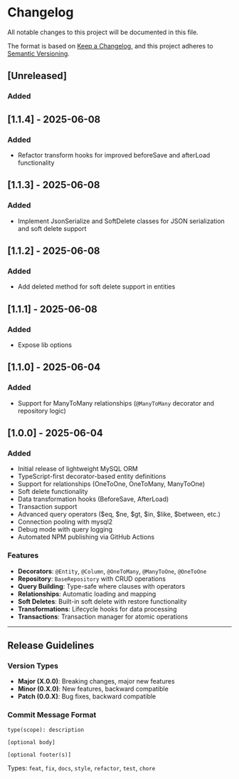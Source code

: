 # Changelog

All notable changes to this project will be documented in this file.

The format is based on [Keep a Changelog](https://keepachangelog.com/en/1.0.0/),
and this project adheres to [Semantic Versioning](https://semver.org/spec/v2.0.0.html).

## [Unreleased]

### Added

## [1.1.4] - 2025-06-08

### Added
- Refactor transform hooks for improved beforeSave and afterLoad functionality

## [1.1.3] - 2025-06-08

### Added
- Implement JsonSerialize and SoftDelete classes for JSON serialization and soft delete support

## [1.1.2] - 2025-06-08

### Added
- Add deleted method for soft delete support in entities

## [1.1.1] - 2025-06-08

### Added
- Expose lib options

## [1.1.0] - 2025-06-04

### Added
- Support for ManyToMany relationships (`@ManyToMany` decorator and repository logic)

## [1.0.0] - 2025-06-04

### Added
- Initial release of lightweight MySQL ORM
- TypeScript-first decorator-based entity definitions
- Support for relationships (OneToOne, OneToMany, ManyToOne)
- Soft delete functionality
- Data transformation hooks (BeforeSave, AfterLoad)
- Transaction support
- Advanced query operators ($eq, $ne, $gt, $in, $like, $between, etc.)
- Connection pooling with mysql2
- Debug mode with query logging
- Automated NPM publishing via GitHub Actions

### Features
- **Decorators**: `@Entity`, `@Column`, `@OneToMany`, `@ManyToOne`, `@OneToOne`
- **Repository**: `BaseRepository` with CRUD operations
- **Query Building**: Type-safe where clauses with operators
- **Relationships**: Automatic loading and mapping
- **Soft Deletes**: Built-in soft delete with restore functionality
- **Transformations**: Lifecycle hooks for data processing
- **Transactions**: Transaction manager for atomic operations

---

## Release Guidelines

### Version Types
- **Major (X.0.0)**: Breaking changes, major new features
- **Minor (0.X.0)**: New features, backward compatible
- **Patch (0.0.X)**: Bug fixes, backward compatible

### Commit Message Format
```
type(scope): description

[optional body]

[optional footer(s)]
```

Types: `feat`, `fix`, `docs`, `style`, `refactor`, `test`, `chore` 
